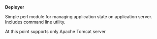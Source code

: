 **Deployer**

Simple perl module for managing application state on application server.
Includes command line utility.

At this point supports only Apache Tomcat server